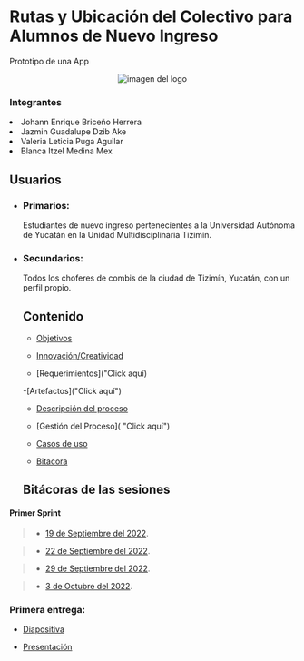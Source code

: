 

<p align="center">
<p><h1>Rutas y Ubicación del Colectivo para Alumnos de Nuevo Ingreso</h1></p>
<p>Prototipo de una App</p>
<p align="center">
<img src="https://user-images.githubusercontent.com/113213776/194173082-0102fbee-f173-45b3-b249-776f7db3fa4d.png" alt="imagen del logo">

<h3>Integrantes</h3>
<li>Johann Enrique Briceño Herrera</li>
<li>Jazmin Guadalupe Dzib Ake</li>
<li>Valeria Leticia Puga Aguilar</li>
<li>Blanca Itzel Medina Mex</li>

##  Usuarios

- ### Primarios:

  Estudiantes de nuevo ingreso pertenecientes a la Universidad Autónoma de Yucatán en la Unidad Multidisciplinaria Tizimín.

- ### Secundarios:
  Todos los choferes de combis de la ciudad de Tizimín, Yucatán, con un perfil propio.

  
  ##  Contenido 
  
  - [Objetivos](https://github.com/JOHANN28910231/Proyecto-Fis/blob/86400cebdd0f1fcf65ddbfcf8f809c9ba4acfc59/Documentaci%C3%B3n/1.Objetivos.md "Click aquí")
  
  - [Innovación/Creatividad](https://github.com/JOHANN28910231/Proyecto-Fis/blob/5231613664bb9f833cc07d8d846e7a4f9bd86772/Documentaci%C3%B3n/2.Innovaci%C3%B3nyCreatividad.md "Click aquí")
  
  - [Requerimientos]("Click aquí)
  
  -[Artefactos]("Click aquí")
  
  - [Descripción del proceso](https://github.com/JOHANN28910231/Proyecto-Fis/blob/064d6f8a7fee1135d0fbcd6e9d05105a77a437d0/Documentaci%C3%B3n/6.%20Descripci%C3%B3n%20del%20proceso.md "Click aquí")
  
  - [Gestión del Proceso]( "Click aquí")
  
  
  - [Casos de uso](https://github.com/JOHANN28910231/Proyecto-Fis/blob/ba1ce99475c184c8909d111e8f132816a8511f62/Documentaci%C3%B3n/4.%20DiagramaCasosDeUso.md "Click aquí")
  
  
  - [Bitacora]()
  
   
  ##  Bitácoras de las sesiones

####  Primer Sprint

> - [19 de Septiembre del 2022](https://github.com/JOHANN28910231/Proyecto-Fis/blob/c7740148bfdd902038322022ac176e20a36e1436/Bit%C3%A1cora_Primera_Entrega/Reuni%C3%B3nDeTrabajo1..md "Click aquí").

> - [22 de Septiembre del 2022](https://github.com/JOHANN28910231/Proyecto-Fis/blob/d8fa565503df77e7df412cfb4c75328ae9d21503/Bit%C3%A1cora_Primera_Entrega/Reuni%C3%B3nDeTrabajo2.md "Click aquí").

> - [29 de Septiembre del 2022](https://github.com/JOHANN28910231/Proyecto-Fis/blob/d8fa565503df77e7df412cfb4c75328ae9d21503/Bit%C3%A1cora_Primera_Entrega/ReunionDeTrabajo3.md "Click aquí").

> - [3 de Octubre del 2022](https://github.com/JOHANN28910231/Proyecto-Fis/blob/d8fa565503df77e7df412cfb4c75328ae9d21503/Bit%C3%A1cora_Primera_Entrega/ReunionDeTrabajo4.md "Click aquí").

###  Primera entrega:

- [ Diapositiva ](https://alumnosuady-my.sharepoint.com/:p:/g/personal/a22216888_alumnos_uady_mx/EWXMmcUQgvhButoQ2xx2MioB1tur57R4NW32MmiA7fkYEg?e=N0zWXX "Click aquí")

- [ Presentación ]()
